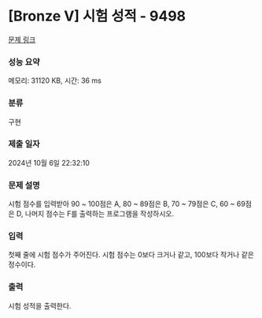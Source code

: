 # [Bronze V] 시험 성적 - 9498 

[문제 링크](https://www.acmicpc.net/problem/9498) 

### 성능 요약

메모리: 31120 KB, 시간: 36 ms

### 분류

구현

### 제출 일자

2024년 10월 6일 22:32:10

### 문제 설명

<p>시험 점수를 입력받아 90 ~ 100점은 A, 80 ~ 89점은 B, 70 ~ 79점은 C, 60 ~ 69점은 D, 나머지 점수는 F를 출력하는 프로그램을 작성하시오.</p>

### 입력 

 <p>첫째 줄에 시험 점수가 주어진다. 시험 점수는 0보다 크거나 같고, 100보다 작거나 같은 정수이다.</p>

### 출력 

 <p>시험 성적을 출력한다.</p>


